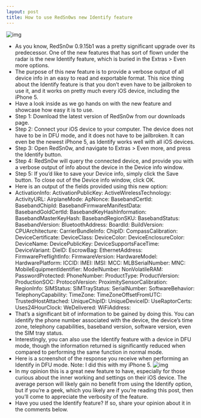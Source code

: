 ```yaml
---
layout: post
title: How to use RedSn0ws new Identify feature
---
```

![img](http://media.idownloadblog.com/wp-content/uploads/2012/10/Identify-RedSn0w.jpg)
* As you know, RedSn0w 0.9.15b1 was a pretty significant upgrade over its predecessor. One of the new features that has sort of flown under the radar is the new Identify feature, which is buried in the Extras > Even more options.
* The purpose of this new feature is to provide a verbose output of all device info in an easy to read and exportable format. This nice thing about the Identify feature is that you don’t even have to be jailbroken to use it, and it works on pretty much every iOS device, including the iPhone 5.
* Have a look inside as we go hands on with the new feature and showcase how easy it is to use.
* Step 1: Download the latest version of RedSn0w from our downloads page.
* Step 2: Connect your iOS device to your computer. The device does not have to be in DFU mode, and it does not have to be jailbroken. It can even be the newest iPhone 5, as Identify works well with all iOS devices.
* Step 3: Open RedSn0w, and navigate to Extras > Even more, and press the Identify button.
* Step 4: RedSn0w will query the connected device, and provide you with a verbose output of info about the device in the Device info window.
* Step 5: If you’d like to save your Device info, simply click the Save button. To close out of the Device info window, click OK.
* Here is an output of the fields provided using this new option:
* ActivationInfo: ActivationPublicKey: ActiveWirelessTechnology: ActivityURL: AirplaneMode: ApNonce: BasebandCertId: BasebandChipId: BasebandFirmwareManifestData: BasebandGoldCertId: BasebandKeyHashInformation: BasebandMasterKeyHash: BasebandRegionSKU: BasebandStatus: BasebandVersion: BluetoothAddress: BoardId: BuildVersion: CPUArchitecture: CarrierBundleInfo: ChipID: CompassCalibration: DeviceCertificate: DeviceClass: DeviceColor: DeviceEnclosureColor: DeviceName: DevicePublicKey: DeviceSupportsFaceTime: DeviceVariant: DieID: EscrowBag: EthernetAddress: FirmwarePreflightInfo: FirmwareVersion: HardwareModel: HardwarePlatform: ICCID: IMEI: IMSI: MCC: MLBSerialNumber: MNC: MobileEquipmentIdentifier: ModelNumber: NonVolatileRAM: PasswordProtected: PhoneNumber: ProductType: ProductVersion: ProductionSOC: ProtocolVersion: ProximitySensorCalibration: RegionInfo: SIMStatus: SIMTrayStatus: SerialNumber: SoftwareBehavior: TelephonyCapability: TimeZone: TimeZoneOffsetFromUTC: TrustedHostAttached: UniqueChipID: UniqueDeviceID: UseRaptorCerts: Uses24HourClock: WeDelivered: WiFiAddress:
* That’s a significant bit of information to be gained by doing this. You can identify the phone number associated with the device, the device’s time zone, telephony capabilities, baseband version, software version, even the SIM tray status.
* Interestingly, you can also use the Identify feature with a device in DFU mode, though the information returned is significantly reduced when compared to performing the same function in normal mode.
* Here is a screenshot of the response you receive when performing an Identify in DFU mode. Note: I did this with my iPhone 5.
![img](http://media.idownloadblog.com/wp-content/uploads/2012/10/iPhone-5-Device-Info-DFU-Mode-RedSn0w.jpg)
* In my opinion this is a great new feature to have, especially for those curious about the inner working and settings on their iOS device. The average person will likely gain no benefit from using the Identify option, but if you’re a geek, which you likely are if you’re reading this post, then you’ll come to appreciate the verbosity of the feature.
* Have you used the Identify feature? If so, share your opinion about it in the comments below.


